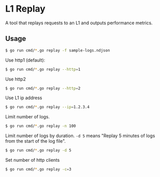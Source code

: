 # L1 Replay

A tool that replays requests to an L1 and outputs performance metrics.

## Usage

```sh
$ go run cmd/*.go replay -f sample-logs.ndjson
```

Use http1 (default):

```sh
$ go run cmd/*.go replay --http=1
```

Use http2

```sh
$ go run cmd/*.go replay --http=2
```

Use L1 ip address

```sh
$ go run cmd/*.go replay --ip=1.2.3.4
```

Limit number of logs.

```sh
$ go run cmd/*.go replay -n 100
```

Limit number of logs by duration. `-d 5` means "Replay 5 minutes of logs from the start of the log file".

```sh
$ go run cmd/*.go replay -d 5
```

Set number of http clients

```sh
$ go run cmd/*.go replay -c=3
```

